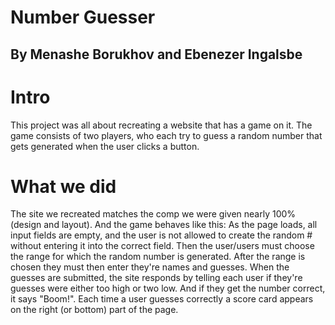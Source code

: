 <h1> Number Guesser </h1>
<h2> By Menashe Borukhov and Ebenezer Ingalsbe</h2>
<h1> Intro</h1>
<p>
This project was all about recreating a website that has a game on it. The game consists of two players, who each try to guess a random number that gets generated when the user clicks a button. 
</p>
<h1> What we did</h1>
<p>
The site we recreated matches the comp we were given nearly 100% (design and layout). And the game behaves like this: As the page loads, all input fields are empty, and the user is not allowed to create the random # without entering it into the correct field. Then the user/users must choose the range for which the random number is generated. After the range is chosen they must then enter they're names and guesses. When the guesses are submitted, the site responds by telling each user if they're guesses were either too high or two low. And if they get the number correct, it says "Boom!". Each time a user guesses correctly a score card appears on the right (or bottom) part of the page.
</p>
